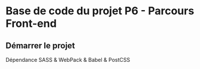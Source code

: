 # Base de code du projet P6 - Parcours Front-end

## Démarrer le projet

Dépendance SASS & WebPack & Babel & PostCSS

